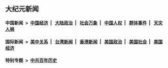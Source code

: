 ## 大纪元新闻

#### 中国新闻 &nbsp;>&nbsp; [中国经济](indexes/ncid283/README.md?09232045) &nbsp;| &nbsp; [大陆政治](indexes/ncid277/README.md?09232045) &nbsp;| &nbsp; [社会万象](indexes/ncid282/README.md?09232045) &nbsp;| &nbsp; [中国人权](indexes/ncid278/README.md?09232045) &nbsp;| &nbsp; [群体事件](indexes/ncid279/README.md?09232045) &nbsp;| &nbsp; [天灾人祸](indexes/ncid280/README.md?09232045)

#### 国际新闻 &nbsp;>&nbsp; [美中关系](indexes/nf1412576/README.md?09232045) &nbsp;| &nbsp; [台湾新闻](indexes/ncid1349361/README.md?09232045) &nbsp;| &nbsp; [香港新闻](indexes/ncid1349362/README.md?09232045) &nbsp;| &nbsp; [美国政治](indexes/ncid1078159/README.md?09232045) &nbsp;| &nbsp; [美国社会](indexes/ncid1078160/README.md?09232045) &nbsp;| &nbsp; [美国经济](indexes/ncid1078158/README.md?09232045)

#### 特别专题 &nbsp;>&nbsp; [中共百年历史](https://github.com/easy2view/epoch-special/blob/master/README.md?09232045)  

